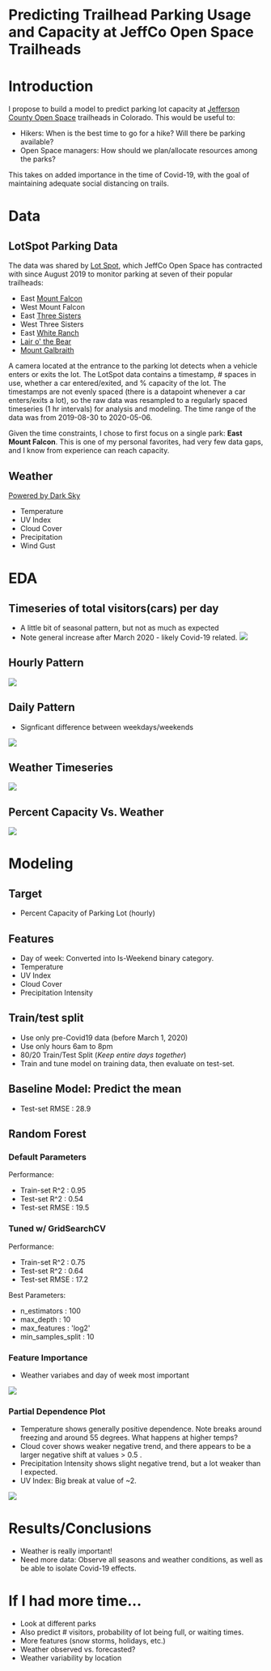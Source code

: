 # Predicting Trailhead Parking Usage and Capacity at JeffCo Open Space Trailheads

# Introduction
I propose to build a model to predict parking lot capacity at [Jefferson County Open Space](https://www.jeffco.us/open-space) trailheads in Colorado. This would be useful to:
- Hikers: When is the best time to go for a hike? Will there be parking available? 
- Open Space managers: How should we plan/allocate resources among the parks?

This takes on added importance in the time of Covid-19, with the goal of maintaining adequate social distancing on trails. 

# Data

## LotSpot Parking Data
The data was shared by [Lot Spot](https://lotspot.co/), which JeffCo Open Space has contracted with since August 2019 to monitor parking at seven of their popular trailheads: 
- East [Mount Falcon](https://www.jeffco.us/1332/Mount-Falcon-Park)
- West Mount Falcon
- East [Three Sisters](https://www.jeffco.us/980/Alderfer-Three-Sisters-Park)
- West Three Sisters
- East [White Ranch](https://www.jeffco.us/1437/White-Ranch-Park)
- [Lair o' the Bear](https://www.jeffco.us/1254/Lair-o-the-Bear-Park)
- [Mount Galbraith](https://www.jeffco.us/1335/Mount-Galbraith-Park)

 A camera located at the entrance to the parking lot detects when a vehicle enters or exits the lot. The LotSpot data contains a timestamp, # spaces in use, whether a car entered/exited, and % capacity of the lot. The timestamps are not evenly spaced (there is a datapoint whenever a car enters/exits a lot), so the raw data was resampled to a regularly spaced timeseries (1 hr intervals) for analysis and modeling. The time range of the data was from 2019-08-30 to 2020-05-06. 

Given the time constraints, I chose to first focus on a single park: **East Mount Falcon**. This is one of my personal favorites, had very few data gaps, and I know from experience can reach capacity. 

## Weather
[Powered by Dark Sky](https://darksky.net/poweredby/)
- Temperature
- UV Index
- Cloud Cover
- Precipitation
- Wind Gust

# EDA

## Timeseries of total visitors(cars) per day
* A little bit of seasonal pattern, but not as much as expected
* Note general increase after March 2020 - likely Covid-19 related.
![](images/east_mount_falcon_Daily_TS.png)

## Hourly Pattern
![](images/east_mount_falcon_AvgPerCap_vs_hour.png)

## Daily Pattern
* Signficant difference between weekdays/weekends

![](images/east_mount_falcon_AvgPerCap_vs_DayofWeek.png)

## Weather Timeseries
![](images/east_mount_falcon_PerCap_weather_TS.png)

## Percent Capacity Vs. Weather
![](images/east_mount_falcon_weather_scatter.png)


# Modeling

## Target
- Percent Capacity of Parking Lot (hourly)

## Features
- Day of week: Converted into Is-Weekend binary category.
- Temperature
- UV Index
- Cloud Cover
- Precipitation Intensity

## Train/test split
- Use only pre-Covid19 data (before March 1, 2020)
- Use only hours 6am to 8pm
- 80/20 Train/Test Split (_Keep entire days together_)
- Train and tune model on training data, then evaluate on test-set.

## Baseline Model: Predict the mean
* Test-set RMSE : 28.9

## Random Forest

### Default Parameters

Performance:
* Train-set R^2 : 0.95
* Test-set R^2  : 0.54
* Test-set RMSE : 19.5

### Tuned w/ GridSearchCV

Performance:
* Train-set R^2 : 0.75
* Test-set R^2  : 0.64
* Test-set RMSE : 17.2

Best Parameters:
* n_estimators : 100
* max_depth : 10
* max_features : 'log2'
* min_samples_split : 10 

### Feature Importance
* Weather variabes and day of week most important

![](images/east_mount_falcon_rf_featimp.png)


### Partial Dependence Plot
* Temperature shows generally positive dependence. Note breaks around freezing and around 55 degrees. What happens at higher temps?
* Cloud cover shows weaker negative trend, and there appears to be a larger negative shift at values > 0.5 .
* Precipitation Intensity shows slight negative trend, but a lot weaker than I expected.
* UV Index: Big break at value of ~2.

![](images/east_mount_falcon_rf_part_dep.png)

# Results/Conclusions
- Weather is really important!
- Need more data: Observe all seasons and weather conditions, as well as be able to isolate Covid-19 effects.

# If I had more time...
- Look at different parks
- Also predict # visitors, probability of lot being full, or waiting times.
- More features (snow storms, holidays, etc.)
- Weather observed vs. forecasted?
- Weather variability by location

